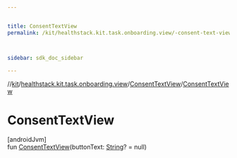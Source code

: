 ```yaml
---


title: ConsentTextView
permalink: /kit/healthstack.kit.task.onboarding.view/-consent-text-view/-consent-text-view.html



sidebar: sdk_doc_sidebar

---
```



//[kit](/kit.html)/[healthstack.kit.task.onboarding.view](../index.html)/[ConsentTextView](index.html)/[ConsentTextView](-consent-text-view.html)



# ConsentTextView



[androidJvm]\
fun [ConsentTextView](-consent-text-view.html)(buttonText: [String](https://kotlinlang.org/api/latest/jvm/stdlib/kotlin/-string/index.html)? = null)






